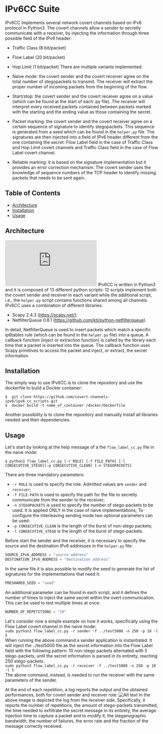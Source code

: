 # IPv6CC Suite
IPv6CC implements several network covert channels based on IPv6 protocol in Python3. The covert channels allow a sender to secretly communicate
with a receiver, by injecting the information through three possible field of the IPv6 header:

- Traffic Class (8 bit/packet)
- Flow Label (20 bit/packet)
- Hop Limit (1 bit/packet)
There are multiple variants implemented:
- Naive mode: the covert sender and the covert receiver agree on the total number of stegopackets to transmit. The receiver will extract the proper number of incoming 
packets from the beginning of the flow.

- Start/stop: the covert sender and the covert receiver agree on a value (which can be found at the start of each .py file). 
The receiver will interpret every received packets contained between packets marked with the starting and the ending value
as those containing the secret.
- Packet marking: the covert sender and the covert receiver agree on a certain sequence of signature to identify stegopackets.
This sequence is generated from a seed which can be found in the  ```helper.py``` file. The signatures are then injected into a field of IPv6 header
different from the one containing the secret: Flow Label field in the case of Traffic Class and Hop Limit covert channels and Traffic Class field
in the case of Flow Label covert channel.
- Reliable marking: it is based on the signature implementation but it provides an error correction mechanism. The covert sender uses 
the knowledge of sequence numbers of the TCP header to identify missing packets that needs to be sent again. 

## Table of Contents

- [Architecture](#architecture)
- [Installation](#installation)
- [Usage](#Usage)

## Architecture
![Alt text](https://github.com/Ocram95/IPV6CC_SoftwareX/blob/main/docs/architecture/softarch.pdf)
IPv6CC is written in Python3 and it is composed of 13 different python scripts: 12 scripts implement both the covert sender and receiver in each variant while 
the additional script, i.e., the ```helper.py``` script contains functions shared among all channels.
IPv6CC uses a combination of different libraries:
- Scapy 2.4.3 (https://scapy.net/);
- NetfilterQueue 0.8.1 (https://github.com/kti/python-netfilterqueue).

In detail, NetfilterQueue is used to insert packets which match a specific ip6tables rule (which can be found in the ```helper.py``` file) into a queue. 
A callback function (inject or extraction function) is called by the library each time that a packet is inserted into the queue. The callback function 
uses Scapy primitives to access the packet and inject, or extract, the secret information.


## Installation
The simply way to use IPv6CC is to clone the repository and use the dockerfile to build a Docker container:
 ```	
$  git clone https://github.com/covert-channels-ipv6/ipv6_cc_scripts.git
$  docker build -t name_of_container /docker/Dockerfile
 ```
 Another possibility is to clone the repository and manually install all libraries needed and their dependencies.

## Usage
Let's start by looking at the help message of a the ```flow_label_cc.py``` file in the naive mode:

```
$ python3 flow_label_cc.py [-r ROLE] [-f FILE_PATH] [-l CONSECUTIVE_STEGO][-p CONSECUTIVE_CLEAN] [-n STEGOPACKETS]

```
There are three mandatory parameters: 
- ```-r ROLE``` is used to specify the role. Admitted values are ```sender``` and ```receiver```;
- ```-f FILE-PATH``` is used to specify the path for the file to secretly communicate from the sender to the receiver; 
- ```-n STEGOPACKETS``` is used to specify the number of stego-packets to be used. It is applied ONLY in the case
of naive implementations;
To configure the interleaving sending mode two optional parameters can be used:
- ```-p CONSECUTIVE_CLEAN``` is the length of the burst of non-stego packets;  
- ```-l CONSECUTIVE_STEGO``` is the length of the burst of stego-packets.  

Before start the sender and the receiver, it is necessary to specify the source and the destination IPv6 addresses in the ```helper.py``` file: <br/>
```python
SOURCE_IPv6_ADDRESS = "source address"
DESTINATION_IPv6_ADDRESS = "destination address"
```
In the same file it is also possible to modify the seed to generate the list of signatures for the implementations that need it: <br/>
```python
PRESHARED_SEED = "seed"
```
An additional parameter can be found in each script, and it defines the number of times to inject the same secret within the overt communication. This can be used
to test multiple times at once:
```python
NUMBER_OF_REPETITIONS = "20"
```

Let's consider now a simple example on how it works, specifically using the Flow Label covert channel in the naive mode: <br/>
```sudo python3 flow_label_cc.py -r sender -f ../test5000 -n 250 -p 10 -l 5``` <br/>
When running the above command a sender application is instantiated. It will inject the ../test5000 file as the secret information into
the Flow Label field with the following pattern: 10 non-stego packets alternated with 5 stego-packets, until the secret information is parsed in its
entirety, reaching 250 stego-packets. <br/>
```sudo python3 flow_label_cc.py -r receiver -f ../test5000 -n 250 -p 10 -l 5``` <br/>
The above command, instead, is needed to run the receiver with the same parameters of the sender.

At the end of each repetition, a log reports the output and the obtained performances, both for covert sender and receiver role:
![Alt text](https://github.com/Ocram95/IPV6CC_SoftwareX/blob/main/docs/logs/analysis_receiver.png)
In the above image is depicted the log from the receiver side. Specifically, it reports the number of repetitions, the amount of stego-packets transmitted,
the time needed to exfiltrate the secret message in its entirety, the average injection time to capture a packet and to modify it, the steganographic bandwidth, 
the number of failures, the error rate and the fraction of the message correctly received.

